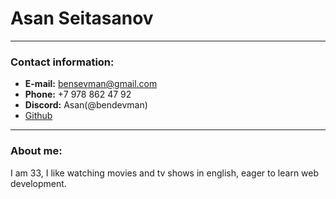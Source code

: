 # Asan Seitasanov

---
### Contact information:
* __E-mail:__ bensevman@gmail.com
* __Phone:__ +7 978 862 47 92
* __Discord:__ Asan(@bendevman)
* [Github](https://github.com/bendevman)

---
### About me:
I am 33, I like watching movies and tv shows in english, eager to learn web development.